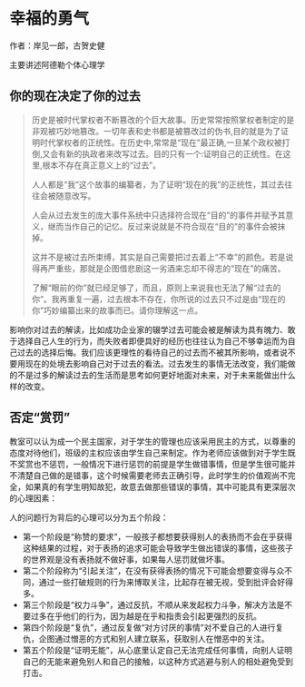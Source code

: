 # 幸福的勇气

作者：岸见一郎，古贺史健

主要讲述阿德勒个体心理学

## 你的现在决定了你的过去

> 历史是被时代掌权者不断篡改的个巨大故事。历史常常按照掌权者制定的是非观被巧妙地篡改。一切年表和史书都是被篡改过的伪书,目的就是为了证明时代掌权者的正统性。在历史中,常常是“现在”最正确,一旦某个政权被打倒,又会有新的执政者来改写过去。目的只有一个:证明自己的正统性。在这里,根本不存在真正意义上的“过去”。
>
> 人人都是“我”这个故事的编纂者，为了证明“现在的我”的正统性，其过去往往会被随意改写。
>
> 人会从过去发生的庞大事件系统中只选择符合现在“目的”的事件并赋予其意义，继而当作自己的记忆。反过来说就是不符合现在“目的”的事件会被抹掉。
>
> 这并不是被过去所束缚，其实是自己需要把过去着上“不幸”的颜色。若是说得再严重些，那就是企图借悲剧这一劣酒来忘却不得志的“现在”的痛苦。
>
> 了解“眼前的你”就已经足够了，而且，原则上来说我也无法了解“过去的你”。我再重复一遍，过去根本不存在，你所说的过去只不过是由“现在的你”巧妙编纂出来的故事而已。请你理解这一点。
>

影响你对过去的解读，比如成功企业家的辍学过去可能会被是解读为具有魄力、敢于选择自己人生的行为，而失败者即便具好的经历也往往认为自己不够幸运而为自己过去的选择后悔。我们应该更理性的看待自己的过去而不被其所影响，或者说不要用现在的处境去影响自己对于过去的看法。过去发生的事情无法改变，我们能做的不是过多的解读过去的生活而是思考如何更好地面对未来，对于未来能做出什么样的改变。

## 否定“赏罚”

教室可以认为成一个民主国家，对于学生的管理也应该采用民主的方式，以尊重的态度对待他们，班级的主权应该由学生自己来制定。作为老师应该做到对于学生既不奖赏也不惩罚，一般情况下进行惩罚的前提是学生做错事情，但是学生很可能并不清楚自己做的是错事，这个时候需要老师去正确引导，此时学生的价值观尚不完全，如果真的有学生明知故犯，故意去做那些错误的事情，其中可能具有更深层次的心理因素：

人的问题行为背后的心理可以分为五个阶段：

- 第一个阶段是“称赞的要求”，一般孩子都想要获得别人的表扬而不会在乎获得这种结果的过程，对于表扬的追求可能会导致学生做出错误的事情，这些孩子的世界观是没有表扬就不做好事，如果每人惩罚就做坏事。
- 第二个阶段称为“引起关注”，在没有获得表扬的情况下可能会想要变得与众不同，通过一些打破规则的行为来博取关注，比起存在被无视，受到批评会好得多。
- 第三个阶段是“权力斗争”，通过反抗，不顺从来发起权力斗争，解决方法是不要过多在乎他们的行为，因为越是在乎和指责会引起更强烈的反抗。
- 第四个阶段是“复仇”，通过反复做“对方讨厌的事情”对不爱自己的人进行复仇，企图通过憎恶的方式和别人建立联系，获取别人在憎恶中的关注。
- 第五个阶段是“证明无能”，从心底里认定自己无法完成任何事情，向别人证明自己的无能来避免别人和自己的接触，以这种方式逃避与别人的相处避免受到打击。